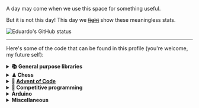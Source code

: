 A day may come when we use this space for something useful.

But it is not this day! This day we [~~fight~~](https://youtu.be/EXGUNvIFTQw) show these meaningless stats.

![Eduardo's GitHub status](https://github-readme-stats.vercel.app/api?username=eduherminio&theme=chartreuse-dark&show_icons=true&count_private=true&include_all_commits=true&custom_title=Eduardo%27s%20GitHub%20stats)

---

Here's some of the code that can be found in this profile (you're welcome, my future self):

<details>
<summary><strong>📚 General purpose libraries</strong></summary>
<br/>

- [FileParser](https://github.com/eduherminio/FileParser) [C#]: a file... parser
- [SheepTools](https://github.com/eduherminio/SheepTools) [C#]: general-purpose toolbox library
- [dotnet-combine](https://github.com/eduherminio/dotnet-combine) [C#]: CLI tool that merges source code files into a single one and/or zips them
</details>

<details>
<summary><strong>♟ Chess</strong></summary>
<br/>

- [Lynx](https://github.com/lynx-chess/Lynx) [C#]: my very first chess engine, which ~~almost~~ beats me already!
- [Lynx_BOT](https://github.com/lynx-chess/Lynx_BOT): an adapter to make Lynx play in [lichess.org](https://lichess.org/@/Lynx_BOT)
- [lichess-challenger](https://github.com/lynx-chess/lichess-challenger) [C#]: a CLI tool to challenge other chess engines in [lichess.org](https://lichess.org)
- [LichessTournamentAggregator](https://github.com/eduherminio/LichessTournamentAggregator) [C#]: command line application that aggregates results of multiple [lichess.org](https://lichess.org) tournaments
- [ChessComTournamentAggregator](https://github.com/eduherminio/ChessComTournamentAggregator) [C#]: command line application that aggregates results of multiple [chess.com](https://chess.com) tournaments

<p align="center">
  <a href="https://lichess.org/?user=lynx_bot#friend">👉 <b>Play Lynx on Lichess!</b> 👈</a>
</p>
</details>

<details>
<summary><strong>🎅 <a href="https://adventofcode.com/" target="_blank">Advent of Code</a></strong></summary>
<br/>

- [AoCHelper](https://github.com/eduherminio/AoCHelper) [C#]: support library for solving AoC puzzles
- [AdventOfCode.Template](https://github.com/eduherminio/AdventOfCode.Template) [C#]: template repository for solving AoC puzzles
- [AdventOfCode.MultiYearTemplate](https://github.com/eduherminio/AdventOfCode.MultiYearTemplate) [C#]: multi-year template repository for solving AoC puzzles
- [AoC2023](https://github.com/eduherminio/AoC2023) [C#]: AoC 2023 solutions
- [AoC2022](https://github.com/eduherminio/AoC2022) [C#]: AoC 2022 solutions
- [AoC2021](https://github.com/eduherminio/AoC2021) [C#]: AoC 2021 solutions
- [AoC2020](https://github.com/eduherminio/AoC2020) [C#]: AoC 2020 solutions
- [AoC2019](https://github.com/eduherminio/AoC2019) [C#]: AoC 2019 solutions
- [AoC2018](https://github.com/eduherminio/advent-of-code-2018) [C#]: AoC 2018 solutions
- [AoC2015](https://github.com/eduherminio/AoC2015) [C#]: AoC 2015 solutions
</details>

<details>
<summary><strong>🥊 Competitive programming</strong></summary>
<br/>

- [36_Catalysts_Coding_Contest](https://github.com/eduherminio/36_Catalysts_Coding_Contest) [C#]: contest solutions
- [35_Catalysts_Coding_Contest](https://github.com/eduherminio/35_Catalysts_Coding_Contest) [C#]: contest solutions
- [34_Catalysts_Coding_Contest](https://github.com/eduherminio/34_Catalysts_Coding_Contest) [C#]: contest solutions
- [33_Catalysts_Coding_Contest](https://github.com/eduherminio/33_Catalysts_Coding_Contest) [C#]: contest solutions
- _[29_Catalysts_Coding_Contest](https://github.com/eduherminio/29_Catalysts_Coding_Contest)_ [C#]: contest solutions
- [Google_HashCode_2021](https://github.com/eduherminio/Google_HashCode_2021) [C#]: contest solutions
- [Google_HashCode_2020](https://github.com/eduherminio/Google_HashCode_2020) [C#]: contest solutions
- [Google_HashCode_2018](https://github.com/eduherminio/Google_HashCode_2018) [C#]: contest solutions
- [Google_Code_Jam_2020](https://github.com/eduherminio/Google_Code_Jam_2020) [C++]: contest solutions
- _[Google_Code_Jam_2018](https://github.com/eduherminio/Google_Code_Jam_2018)_ [C++]: contest solutions
- [Google_Code_Jam_2017](https://github.com/eduherminio/Google_Code_Jam_2017) [C++]: contest solutions
- [Tuenti_Challenge_10](https://github.com/eduherminio/Tuenti_Challenge_10) [C#]: contest solutions
- [Codeflows_2020](https://github.com/eduherminio/Codeflows_2020) [C#]: contest solutions
- [Acepta_el_reto](https://github.com/eduherminio/Acepta_el_reto) [C++]: [Acepta el Reto](https://aceptaelreto.com/) solutions in C++
- [UVa_OnlineJudge](https://github.com/eduherminio/UVa_OnlineJudge) [C++]: [(UVa) Online Judge](https://github.com/eduherminio/UVa_OnlineJudge) solutions in C++
- [AceptaElReto_Template](https://github.com/eduherminio/AceptaElReto_Template) [C++]: template for solving [Acepta el Reto](https://aceptaelreto.com/) problems in C++
</details>

<details>
<summary><strong>Arduino</strong></summary>
<br/>

- [SerialPortReader](https://github.com/eduherminio/SerialPortReader) [C++]: Windows serial port reader
- [TwoMotors](https://github.com/eduherminio/TwoMotors) [C++]: library that allows an Arduino to control 2 DC motors
- [NECIRrcv](https://github.com/eduherminio/NECIRrcv) [C++]: fork of Joe Knapp's library that allows an Arduino to get IR codes
- [NewPing](https://github.com/eduherminio/NewPing) [C++]: mirror of Tim Eckel's library that allows an Arduino to efficiently deal with ultrasonic sensors
</details>

<details>
<summary><strong>Miscellaneous</strong></summary>
<br/>

- [eduherminio.github.io](https://github.com/eduherminio/eduherminio.github.io): source code for [eduherminio.github.io](https://eduherminio.github.io)
- [R_Playground](https://github.com/eduherminio/R_Playground) [R]: R playground
- [Traffic_Sign_Detection](https://github.com/eduherminio/Traffic_Sign_Detection) [C++]: Traffic Sign Detection from pictures using OpenCV
- [AWS_Lambda_HelloWorldTwitter_PoC](https://github.com/eduherminio/AWS_Lambda_HelloWorldTwitter_PoC) [C#]: basic AWS Lambda PoC that publishes 'Hello World' to twitter
- [Blazor_DownloadFile_PoC](https://github.com/eduherminio/Blazor_DownloadFile_PoC) [C#]: PoC of how to generate and download a file using Blazor WebAssembly (.NET Standard 2.1)
- [AspNetCore.SignalR_PoC](https://github.com/eduherminio/AspNetCore.SignalR_PoC) [C#]: SignalR PoC (.NET Core 2.1, this is probably irrelevant right now)
</details>
